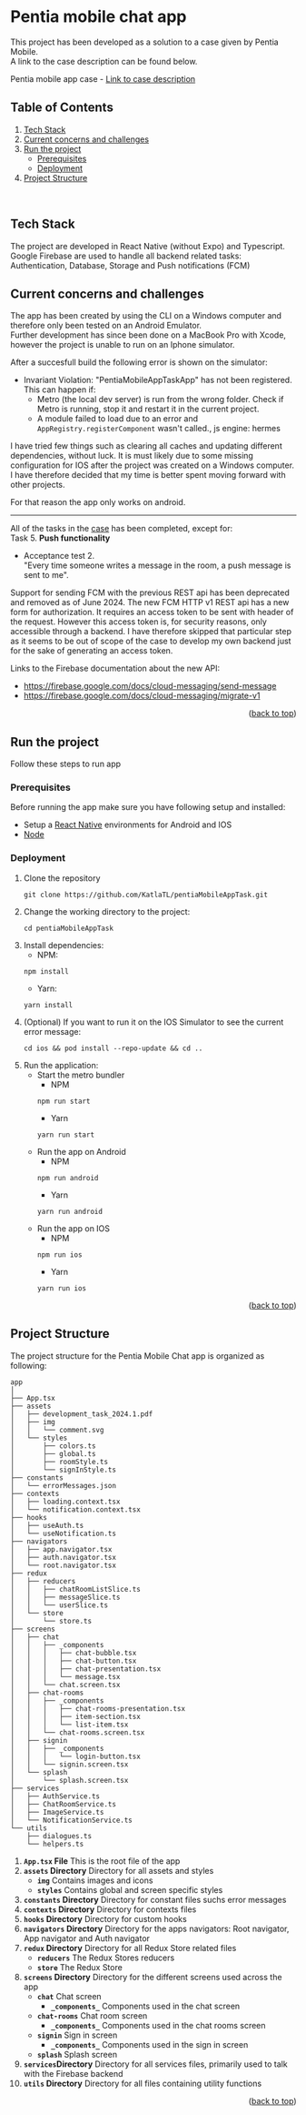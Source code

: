 
# Pentia mobile chat app
This project has been developed as a solution to a case given by Pentia Mobile. \
A link to the case description can be found below.

Pentia mobile app case - [Link to case description](app/assets/development_task_2024.1.pdf)


## Table of Contents

<ol>
    <li>
        <a href="#tech-stack">Tech Stack</a>
    </li>
    <li>
        <a href="#current-concerns-and-challenges">Current concerns and challenges</a>
    </li>
    <li>
        <a href="#run-the-project">Run the project</a>
        <ul>
            <li><a href="#prerequisites">Prerequisites</a></li>
            <li><a href="#deployment">Deployment</a></li>
        </ul>
    </li>
    <li><a href="#project-structure">Project Structure</a></li>
</ol>
<br />



## Tech Stack
The project are developed in React Native (without Expo) and Typescript. \
Google Firebase are used to handle all backend related tasks: Authentication, Database, Storage and Push notifications (FCM)


## Current concerns and challenges
The app has been created by using the CLI on a Windows computer and therefore only been tested on an Android Emulator. \
Further development has since been done on a MacBook Pro with Xcode, however the project is unable to run on an Iphone simulator. 

After a succesfull build the following error is shown on the simulator:

- Invariant Violation: "PentiaMobileAppTaskApp" has not been registered. This can happen if:
    * Metro (the local dev server) is run from the wrong folder. Check if Metro is running, stop it and restart it in the current project.
    * A module failed to load due to an error and `AppRegistry.registerComponent` wasn't called., js engine: hermes

I have tried few things such as clearing all caches and updating different dependencies, without luck. It is must likely due to some missing configuration for IOS after the project was created on a Windows computer. I have therefore decided that my time is better spent moving forward with other projects.

For that reason the app only works on android.

<hr/>

All of the tasks in the [case](app/assets/development_task_2024.1.pdf) has been completed, except for: \
Task 5. **Push functionality** 
- Acceptance test 2. \
    "Every time someone writes a message in the room, a push message is sent to me". 

Support for sending FCM with the previous REST api has been deprecated and removed as of June 2024. The new FCM HTTP v1 REST api has a new form for authorization. It requires an access token to be sent with header of the request. However this access token is, for security reasons, only accessible through a backend. I have therefore skipped that particular step as it seems to be out of scope of the case to develop my own backend just for the sake of generating an access token.

Links to the Firebase documentation about the new API:
- https://firebase.google.com/docs/cloud-messaging/send-message
- https://firebase.google.com/docs/cloud-messaging/migrate-v1

<p align="right">(<a href="#pentia-mobile-chat-app">back to top</a>)</p>

## Run the project
Follow these steps to run app

### Prerequisites
Before running the app make sure you have following setup and installed:
- Setup a [React Native](https://reactnative.dev/docs/0.74/set-up-your-environment) environments for Android and IOS
- [Node](https://nodejs.org/en)


### Deployment
1. Clone the repository
    ```
    git clone https://github.com/KatlaTL/pentiaMobileAppTask.git
    ```
2. Change the working directory to the project:
    ```
    cd pentiaMobileAppTask
    ```
3. Install dependencies:
    * NPM:
    ```
    npm install
    ```
    * Yarn:
    ```
    yarn install
    ```
4. (Optional) If you want to run it on the IOS Simulator to see the current error message:
    ```
    cd ios && pod install --repo-update && cd ..
    ```
5. Run the application:
    - Start the metro bundler
        * NPM
        ```
        npm run start
        ```
        * Yarn
        ```
        yarn run start
        ````
    - Run the app on Android
        * NPM
        ```
        npm run android
        ```
        * Yarn
        ```
        yarn run android
        ````
    - Run the app on IOS
        * NPM
        ```
        npm run ios
        ```
        * Yarn
        ```
        yarn run ios
        ````

<p align="right">(<a href="#pentia-mobile-chat-app">back to top</a>)</p>

## Project Structure
The project structure for the Pentia Mobile Chat app is organized as following:
```
app
│
├── App.tsx
├── assets
│   ├── development_task_2024.1.pdf
│   ├── img
│   │   └── comment.svg
│   └── styles
│       ├── colors.ts
│       ├── global.ts
│       ├── roomStyle.ts
│       └── signInStyle.ts
├── constants
│   └── errorMessages.json
├── contexts
│   ├── loading.context.tsx
│   └── notification.context.tsx
├── hooks
│   ├── useAuth.ts
│   └── useNotification.ts
├── navigators
│   ├── app.navigator.tsx
│   ├── auth.navigator.tsx
│   └── root.navigator.tsx
├── redux
│   ├── reducers
│   │   ├── chatRoomListSlice.ts
│   │   ├── messageSlice.ts
│   │   └── userSlice.ts
│   └── store
│       └── store.ts
├── screens
│   ├── chat
│   │   ├── _components
│   │   │   ├── chat-bubble.tsx
│   │   │   ├── chat-button.tsx
│   │   │   ├── chat-presentation.tsx
│   │   │   └── message.tsx
│   │   └── chat.screen.tsx
│   ├── chat-rooms
│   │   ├── _components
│   │   │   ├── chat-rooms-presentation.tsx
│   │   │   ├── item-section.tsx
│   │   │   └── list-item.tsx
│   │   └── chat-rooms.screen.tsx
│   ├── signin
│   │   ├── _components
│   │   │   └── login-button.tsx
│   │   └── signin.screen.tsx
│   └── splash
│       └── splash.screen.tsx
├── services
│   ├── AuthService.ts
│   ├── ChatRoomService.ts
│   ├── ImageService.ts
│   └── NotificationService.ts
└── utils
    ├── dialogues.ts
    └── helpers.ts
```

1. **`App.tsx` File**
    This is the root file of the app
2. **`assets` Directory**
    Directory for all assets and styles
    - **`img`** Contains images and icons
    - **`styles`** Contains global and screen specific styles
2. **`constants` Directory**
    Directory for constant files suchs error messages
3. **`contexts` Directory**
    Directory for contexts files
4. **`hooks` Directory**
    Directory for custom hooks
5. **`navigators` Directory**
    Directory for the apps navigators: Root navigator, App navigator and Auth navigator
6. **`redux` Directory**
    Directory for all Redux Store related files
    - **`reducers`** The Redux Stores reducers
    - **`store`** The Redux Store
7. **`screens` Directory**
    Directory for the different screens used across the app
    - **`chat`** Chat screen
        - **`_components_`** Components used in the chat screen
    - **`chat-rooms`** Chat room screen
        - **`_components_`** Components used in the chat rooms screen
    - **`signin`** Sign in screen
        - **`_components_`** Components used in the sign in screen
    - **`splash`** Splash screen
8. **`services`Directory**
    Directory for all services files, primarily used to talk with the Firebase backend
9. **`utils` Directory**
    Directory for all files containing utility functions

<p align="right">(<a href="#pentia-mobile-chat-app">back to top</a>)</p>
